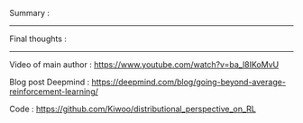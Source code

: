 Summary : 

---------------

Final thoughts : 

---------------

Video of main author : https://www.youtube.com/watch?v=ba_l8IKoMvU

Blog post Deepmind : https://deepmind.com/blog/going-beyond-average-reinforcement-learning/

Code : https://github.com/Kiwoo/distributional_perspective_on_RL
